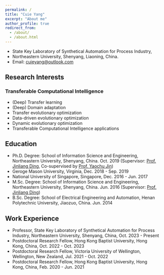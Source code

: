 ```yaml
---
permalink: /
title: "Cuie Yang"
excerpt: "About me"
author_profile: true
redirect_from: 
  - /about/
  - /about.html
---
```


+ State Key Laboratory of Synthetical Automation for Process Industry, 
+ Northeastern University, Shenyang, Liaoning, China. 
+ Email: cuieyang@outlook.com

Research Interests
---
### Transferable Computational Intelligence 
+ (Deep) Transfer learning
+ (Deep) Domain adaptation
+ Transfer evolutionary optimization
+ Data-driven evolutionary optimization
+ Dynamic evolutionary optimization
+ Transferable Computational Intelligence applications

Education
---
+ Ph.D. Degree: School of Information Science and Engineering, Northeastern University, Shenyang, China. Oct. 2019 (Supervisor: [Prof. Jinliang Ding](https://jlding-neu.github.io/), Co-supervised by [Prof. Yaochu Jin](https://www.westlake.edu.cn/faculty/yaochu-jin.html))
+ Geroge Mason University, Virginia, Dec. 2018 - Sep. 2019
+ National University of Singapore, Singapore, Dec. 2016 - Jun. 2017
+ M.Sc. Degree: School of Information Science and Engineering, Northeastern University, Shenyang, China. Jun. 2016 (Supervisor: [Prof. Jinliang Ding](https://jlding-neu.github.io/))
+ B.Sc. Degree: School of Electrical Engineering and Automation, Henan Polytechnic University, Jiaozuo, China. Jun. 2014

Work Experience
---
+ Professor, State Key Laboratory of Synthetical Automation for Process Industry, Northeastern University, Shenyang, China,  Oct. 2023 - Present
+ Postdoctoral Research Fellow, Hong Kong Baptist University, Hong Kong, China, Oct. 2022 -  Oct. 2023
+ Postdoctoral Research Fellow, Victoria University of Wellington, Wellington, New Zealand, Jul. 2021 - Oct. 2022
+ Postdoctoral Research Fellow, Hong Kong Baptist University, Hong Kong, China, Feb. 2020 -  Jun. 2021

